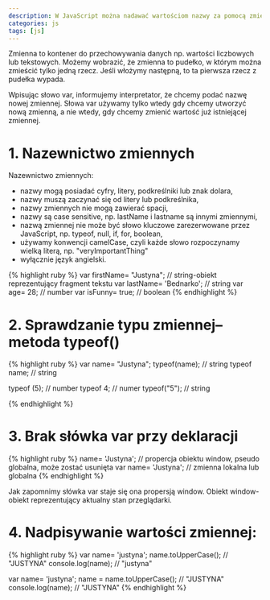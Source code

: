 ```yaml
---
description: W JavaScript można nadawać wartościom nazwy za pomocą zmiennych (ang. variable).
categories: js
tags: [js]
---
```



Zmienna to kontener do przechowywania danych np. wartości liczbowych lub tekstowych.
Możemy wobrazić, że zmienna to pudełko, w którym można zmieścić tylko jedną rzecz. Jeśli włożymy następną, to ta pierwsza rzecz z pudełka wypada.

Wpisując słowo var, informujemy interpretator, że chcemy podać nazwę nowej zmiennej. 
Słowa var używamy tylko wtedy gdy chcemy  utworzyć nową zmienną, a nie wtedy, gdy chcemy zmienić wartość już istniejącej zmiennej.

# **1. Nazewnictwo zmiennych**
Nazewnictwo zmiennych: 
+ nazwy mogą posiadać cyfry, litery, podkreślniki lub znak dolara, 
+ nazwy muszą zaczynać się od litery lub podkreślnika,
+ nazwy zmiennych nie mogą zawierać spacji,
+ nazwy są case sensitive, np. lastName i lastname są innymi zmiennymi,
+ nazwą zmiennej nie może być słowo kluczowe zarezerwowane przez JavaScript, np. typeof, null, if, for, boolean,
+ używamy konwencji camelCase, czyli każde słowo rozpoczynamy wielką literą, np. "veryImportantThing"
+ wyłącznie język angielski.

{% highlight ruby %}
var firstName= "Justyna"; 	// string-obiekt reprezentujący fragment tekstu
var lastName= 'Bednarko'; 	// string
var age= 28; 			// number
var isFunny= true;		// boolean 
{% endhighlight %}

# **2. Sprawdzanie typu zmiennej– metoda typeof()**


{% highlight ruby %}
var name= "Justyna"; 
typeof(name);   // string 
typeof name;    // string 

typeof (5);     // number 
typeof 4;       // numer
typeof("5");    // string

{% endhighlight %}


# 3. Brak słówka var przy deklaracji

{% highlight ruby %}
name= 'Justyna';        // propercja obiektu window, pseudo globalna, może zostać usunięta
var name= 'Justyna';    // zmienna lokalna lub globalna
{% endhighlight %}


Jak zapomnimy słówka var staje się ona propersją window. 
Obiekt window- obiekt reprezentujący aktualny stan przeglądarki.


# 4. Nadpisywanie wartości zmiennej:

{% highlight ruby %}
var name= 'justyna'; 
name.toUpperCase();     // "JUSTYNA"
console.log(name);      // "justyna"

var name= 'justyna'; 
name = name.toUpperCase();     // "JUSTYNA"
console.log(name);              // "JUSTYNA"
{% endhighlight %}

